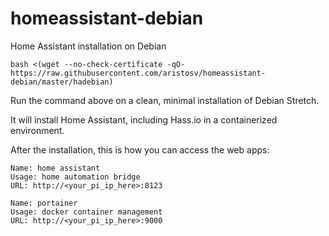 # homeassistant-debian
Home Assistant installation on Debian
```
bash <(wget --no-check-certificate -qO- https://raw.githubusercontent.com/aristosv/homeassistant-debian/master/hadebian)
```
Run the command above on a clean, minimal installation of Debian Stretch.

It will install Home Assistant, including Hass.io in a containerized environment.

After the installation, this is how you can access the web apps:

```
Name: home assistant
Usage: home automation bridge
URL: http://<your_pi_ip_here>:8123
```
```
Name: portainer
Usage: docker container management
URL: http://<your_pi_ip_here>:9000
```

